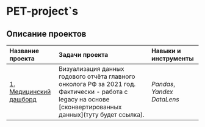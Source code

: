 # PET-project`s

## Описание проектов

| Название проекта | Задачи проекта | Навыки и инструменты | 
| :---------------------- | :---------------------- | :---------------------- |
| [1. Медицинский дашборд](https://datalens.yandex/dqveeiogswx82)| Визуализация данных годового отчёта главного онколога РФ за 2021 год. Фактически - работа с legacy на основе [сконвертированных данных](туту будет ссылка). | *Pandas*, *Yandex DataLens* |
